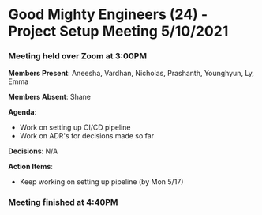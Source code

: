 # Good Mighty Engineers (24) - Project Setup Meeting 5/10/2021

### Meeting held over Zoom at 3:00PM

**Members Present**: Aneesha, Vardhan, Nicholas, Prashanth, Younghyun, Ly, Emma

**Members Absent**: Shane

**Agenda**:
- Work on setting up CI/CD pipeline
- Work on ADR's for decisions made so far

**Decisions**:
N/A

**Action Items**:
- Keep working on setting up pipeline (by Mon 5/17)

### Meeting finished at 4:40PM